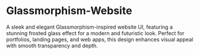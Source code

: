 # Glassmorphism-Website
A sleek and elegant Glassmorphism-inspired website UI, featuring a stunning frosted glass effect for a modern and futuristic look. Perfect for portfolios, landing pages, and web apps, this design enhances visual appeal with smooth transparency and depth.
